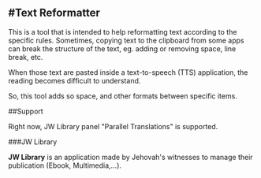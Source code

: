 #Text Reformatter
-----

This is a tool that is intended to help reformatting text according to the specific rules.
Sometimes, copying text to the clipboard from some apps can break the structure of the text, eg. adding or removing space, line break, etc.

When those text are pasted inside a text-to-speech (TTS) application, the reading becomes difficult to understand.

So, this tool adds so space, and other formats between specific items.

##Support

Right now, JW Library panel "Parallel Translations" is supported.

###JW Library 

**JW Library** is an application made by Jehovah's witnesses to manage their publication (Ebook, Multimedia,...).
